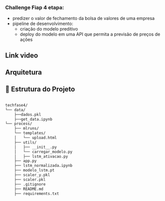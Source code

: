 ### Challenge Fiap 4 etapa:

- predizer o valor de fechamento da bolsa de valores de uma empresa 
- pipeline de desenvolvimento:
    - criação do modelo preditivo
    - deploy do modelo em uma API que permita a previsão de preços de ações


## Link video

## Arquitetura

## 📁 Estrutura do Projeto

```bash

techfase4/
└── data/
    ├──dados.pkl
    ├──get_data.ipynb
└── process/
    ├── mlruns/
    └── templates/
    │   └── upload.html
    ├── utils/
    │   ├── __init__.py
    │   └── carregar_modelo.py
    │   ├── lstm_ativacao.py
    ├── app.py
    ├── lstm_normalizada.ipynb
    ├── modelo_lstm.pt
    ├── scaler_y.pkl
    ├── scaler.pkl
    ├── .gitignore
    ├── README.md
    ├── requirements.txt
```

